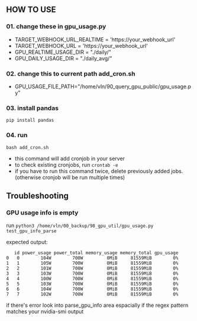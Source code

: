 ## HOW TO USE

### 01. change these in gpu_usage.py
* TARGET_WEBHOOK_URL_REALTIME = 'https://your_webhook_url'
* TARGET_WEBHOOK_URL = 'https://your_webhook_url'
* GPU_REALTIME_USAGE_DIR = "./daily/"
* GPU_DAILY_USAGE_DIR = "./daily_avg/"

### 02. change this to current path add_cron.sh
* GPU_USAGE_FILE_PATH="/home/vln/90_query_gpu_public/gpu_usage.py"

### 03. install pandas
```pip install pandas```

### 04. run 
```bash add_cron.sh```
- this command will add cronjob in your server
- to check existing cronjobs, run ```crontab -e```
- if you have to run this command twice, delete previously added jobs. (otherwise cronjob will be run multiple times)

## Troubleshooting

### GPU usage info is empty
run ```python3 /home/vln/00_backup/98_gpu_util/gpu_usage.py test_gpu_info_parse```

expected output:
```
   id power_usage power_total memory_usage memory_total gpu_usage
0   0        104W        700W         0MiB     81559MiB        0%
1   1        105W        700W         0MiB     81559MiB        0%
2   2        101W        700W         0MiB     81559MiB        0%
3   3        103W        700W         0MiB     81559MiB        0%
4   4        100W        700W         0MiB     81559MiB        0%
5   5        103W        700W         0MiB     81559MiB        0%
6   6        104W        700W         0MiB     81559MiB        0%
7   7        102W        700W         0MiB     81559MiB        0%

```

if there's error look into parse_gpu_info area espacially if the regex pattern matches your nvidia-smi output